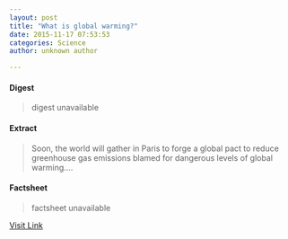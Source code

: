 ```yaml
---
layout: post
title: "What is global warming?"
date: 2015-11-17 07:53:53
categories: Science
author: unknown author

---
```



#### Digest
>digest unavailable

#### Extract
>Soon, the world will gather in Paris to forge a global pact to reduce greenhouse gas emissions blamed for dangerous levels of global warming....

#### Factsheet
>factsheet unavailable

[Visit Link](http://phys.org/news/2015-11-global_1.html)


